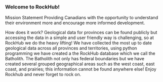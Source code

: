 ### Welcome to RockHub! ###

Mission Statement
Providing Canadians with the opportunity to understand their environment more and encourage more informed development. 


How does it work?
Geological data for provinces can be found publicly but accessing the data in a simple and user friendly way is challenging, so at RockHub we do the heavy lifting! We have collected the most up to date geological data across all provinces and territories, using python programming we have created a the RockHub database which we call the Batholith. The Batholith not only has federal boundaries but we have created several grouped geographical areas such as the west coast, east coast, and prairies; this information cannot be found anywhere else! Enjoy Rockhub and never forget to rock on. 

